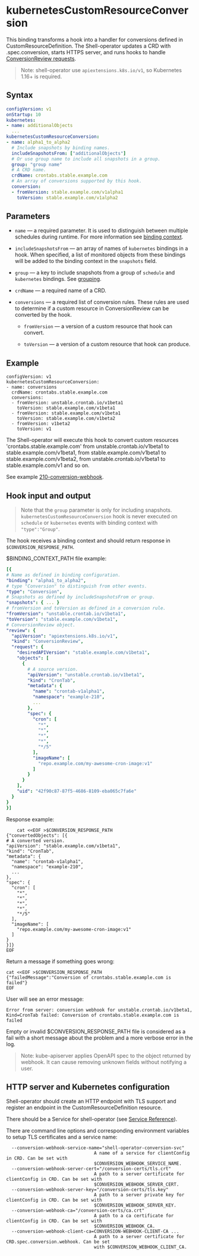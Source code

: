# kubernetesCustomResourceConversion

This binding transforms a hook into a handler for conversions defined in CustomResourceDefinition. The Shell-operator updates a CRD with .spec.conversion, starts HTTPS server, and runs hooks to handle [ConversionReview requests](https://kubernetes.io/docs/tasks/extend-kubernetes/custom-resources/custom-resource-definition-versioning/#conversionreview-request-0).

> Note: shell-operator use `apiextensions.k8s.io/v1`, so Kubernetes 1.16+ is required.

## Syntax

```yaml
configVersion: v1
onStartup: 10
kubernetes:
- name: additionalObjects
  ...
kubernetesCustomResourceConversion:
- name: alpha1_to_alpha2
  # Include snapshots by binding names.
  includeSnapshotsFrom: ["additionalObjects"]
  # Or use group name to include all snapshots in a group.
  group: "group name"
  # A CRD name.
  crdName: crontabs.stable.example.com
  # An array of conversions supported by this hook.
  conversion:
  - fromVersion: stable.example.com/v1alpha1
    toVersion: stable.example.com/v1alpha2
```

## Parameters

- `name` — a required parameter. It is used to distinguish between multiple schedules during runtime. For more information see [binding context](HOOKS.md#binding-context).

- `includeSnapshotsFrom` — an array of names of `kubernetes` bindings in a hook. When specified, a list of monitored objects from these bindings will be added to the binding context in the `snapshots` field.

- `group` — a key to include snapshots from a group of `schedule` and `kubernetes` bindings. See [grouping](HOOKS.md#an-example-of-a-binding-context-with-group).

- `crdName` — a required name of a CRD.

- `conversions` — a required list of conversion rules. These rules are used to determine if a custom resource in ConversionReview can be converted by the hook.

    - `fromVersion` — a version of a custom resource that hook can convert.

    - `toVersion` — a version of a custom resource that hook can produce.


## Example

```
configVersion: v1
kubernetesCustomResourceConversion:
- name: conversions
  crdName: crontabs.stable.example.com
  conversions:
  - fromVersion: unstable.crontab.io/v1beta1
    toVersion: stable.example.com/v1beta1
  - fromVersion: stable.example.com/v1beta1
    toVersion: stable.example.com/v1beta2
  - fromVersion: v1beta2
    toVersion: v1
```

The Shell-operator will execute this hook to convert custom resources 'crontabs.stable.example.com' from unstable.crontab.io/v1beta1 to stable.example.com/v1beta1, from stable.example.com/v1beta1 to stable.example.com/v1beta2, from unstable.crontab.io/v1beta1 to stable.example.com/v1 and so on.

See example [210-conversion-webhook](./examples/210-conversion-webhook).

## Hook input and output

> Note that the `group` parameter is only for including snapshots. `kubernetesCustomResourceConversion` hook is never executed on `schedule` or `kubernetes` events with binding context with `"type":"Group"`.

The hook receives a binding context and should return response in `$CONVERSION_RESPONSE_PATH`.

$BINDING_CONTEXT_PATH file example:

```yaml
[{
# Name as defined in binding configuration.
"binding": "alpha1_to_alpha2",
# type "Conversion" to distinguish from other events.
"type": "Conversion",
# Snapshots as defined by includeSnapshotsFrom or group.
"snapshots": { ... }
# fromVersion and toVersion as defined in a conversion rule.
"fromVersion": "unstable.crontab.io/v1beta1",
"toVersion": "stable.example.com/v1beta1",
# ConversionReview object.
"review": {
  "apiVersion": "apiextensions.k8s.io/v1",
  "kind": "ConversionReview",
  "request": {
    "desiredAPIVersion": "stable.example.com/v1beta1",
    "objects": [
      {
        # A source version.
        "apiVersion": "unstable.crontab.io/v1beta1",
        "kind": "CronTab",
        "metadata": {
          "name": "crontab-v1alpha1",
          "namespace": "example-210",
          ...
        },
        "spec": {
          "cron": [
            "*",
            "*",
            "*",
            "*",
            "*/5"
          ],
          "imageName": [
            "repo.example.com/my-awesome-cron-image:v1"
          ]
        }
      }
    ],
    "uid": "42f90c87-87f5-4686-8109-eba065c7fa6e"
  }
}
}]
```

Response example:
```
    cat <<EOF >$CONVERSION_RESPONSE_PATH
{"convertedObjects": [{
# A converted version.
"apiVersion": "stable.example.com/v1beta1",
"kind": "CronTab",
"metadata": {
  "name": "crontab-v1alpha1",
  "namespace": "example-210",
  ...
},
"spec": {
  "cron": [
    "*",
    "*",
    "*",
    "*",
    "*/5"
  ],
  "imageName": [
    "repo.example.com/my-awesome-cron-image:v1"
  ]
}
}]}
EOF
```

Return a message if something goes wrong:
```
cat <<EOF >$CONVERSION_RESPONSE_PATH
{"failedMessage":"Conversion of crontabs.stable.example.com is failed"}
EOF
```

User will see an error message:

```
Error from server: conversion webhook for unstable.crontab.io/v1beta1, Kind=CronTab failed: Conversion of crontabs.stable.example.com is failed
```

Empty or invalid $CONVERSION_RESPONSE_PATH file is considered as a fail with a short message about the problem and a more verbose error in the log.

> Note: kube-apiserver applies OpenAPI spec to the object returned by webhook. It can cause removing unknown fields without notifying a user.

## HTTP server and Kubernetes configuration

Shell-operator should create an HTTP endpoint with TLS support and register an endpoint in the CustomResourceDefinition resource.

There should be a Service for shell-operator (see [Service Reference](https://kubernetes.io/docs/tasks/extend-kubernetes/custom-resources/custom-resource-definition-versioning/#service-reference)).

There are command line options and corresponding environment variables to setup TLS certificates and a service name:

```
  --conversion-webhook-service-name="shell-operator-conversion-svc"
                                 A name of a service for clientConfig in CRD. Can be set with
                                 $CONVERSION_WEBHOOK_SERVICE_NAME.
  --conversion-webhook-server-cert="/conversion-certs/tls.crt"
                                 A path to a server certificate for clientConfig in CRD. Can be set with
                                 $CONVERSION_WEBHOOK_SERVER_CERT.
  --conversion-webhook-server-key="/conversion-certs/tls.key"
                                 A path to a server private key for clientConfig in CRD. Can be set with
                                 $CONVERSION_WEBHOOK_SERVER_KEY.
  --conversion-webhook-ca="/conversion-certs/ca.crt"
                                 A path to a ca certificate for clientConfig in CRD. Can be set with
                                 $CONVERSION_WEBHOOK_CA.
  --conversion-webhook-client-ca=CONVERSION-WEBHOOK-CLIENT-CA ...
                                 A path to a server certificate for CRD.spec.conversion.webhook. Can be set
                                 with $CONVERSION_WEBHOOK_CLIENT_CA.
```
